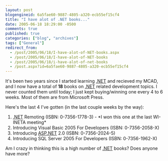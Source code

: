 ```yaml
---
layout: post
blogengineid: 6a5fae60-9887-4805-a320-ecb55ef15cf4
title: "I have alot of .NET books..."
date: 2005-06-18 18:29:00 -0500
comments: true
published: true
categories: ["blog", "archives"]
tags: ["General"]
redirect_from: 
  - /post/2005/06/18/I-have-alot-of-NET-books.aspx
  - /post/2005/06/18/I-have-alot-of-NET-books
  - /post/2005/06/18/i-have-alot-of-net-books
  - /post.aspx?id=6a5fae60-9887-4805-a320-ecb55ef15cf4
---
```


It's been two years since I started learning <A title=.NET href="http://www.microsoft.com/net/" target=_blank>.NET</A> and recieved my MCAD, and I now have a total of **18** books on <A title=.NET href="http://www.microsoft.com/net/" target=_blank>.NET</A> related development topics. I never counted them until today; I just kept buying/winning one every 4 to 6 weeks. Most of them are from Microsoft Press.

Here's the last 4 I've gotten (in the last couple weeks by the way):
<OL>
<LI><A title=.NET href="http://www.microsoft.com/net/" target=_blank>.NET</A> Remoting (ISBN: 0-7356-1778-3) - *I won this one at the last WI-INETA meeting*
<LI>Introducing Visual Basic 2005 For Developers (ISBN: 0-7356-2058-X) 
<LI>Introducing <A title=ASP.NET href="http://asp.net" target=_blank>ASP.NET</A> 2.0 (ISBN: 0-7356-2024-5) 
<LI>Introducing SQL Server 2005 For Developers (ISBN: 0-7356-1962-X)</LI></OL>

Am I crazy in thinking this is a high number of <A title=.NET href="http://www.microsoft.com/net/" target=_blank>.NET</A> books? Does anyone have more?
